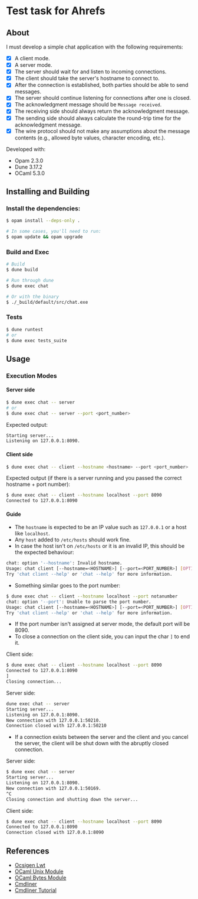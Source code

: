 # Test task for Ahrefs
## About 

I must develop a simple chat application with the following requirements:
- [x] A client mode.
- [x] A server mode.
- [x] The server should wait for and listen to incoming connections.
- [x] The client should take the server's hostname to connect to.
- [x] After the connection is established, both parties should be able to send messages.
- [x] The server should continue listening for connections after one is closed.
- [x] The acknowledgment message should be `Message received`.
- [x] The receiving side should always return the acknowledgment message.
- [x] The sending side should always calculate the round-trip time for the acknowledgment message.
- [x] The wire protocol should not make any assumptions about the message contents (e.g., allowed byte values, character encoding, etc.).

Developed with:
- Opam 2.3.0
- Dune 3.17.2
- OCaml 5.3.0

## Installing and Building

### Install the dependencies:
```bash
$ opam install --deps-only .

# In some cases, you'll need to run:
$ opam update && opam upgrade
```

### Build and Exec
```bash
# Build
$ dune build

# Run through dune
$ dune exec chat

# Or with the binary
$ ./_build/default/src/chat.exe
```

### Tests
```bash
$ dune runtest
# or
$ dune exec tests_suite
```

## Usage
### Execution Modes 

#### Server side 
```bash
$ dune exec chat -- server
# or
$ dune exec chat -- server --port <port_number>
```
Expected output:

```bash
Starting server...
Listening on 127.0.0.1:8090.
```

#### Client side 
```bash
$ dune exec chat -- client --hostname <hostname> --port <port_number>
```
Expected output (if there is a server running and you passed the correct hostname + port number):

```bash
$ dune exec chat -- client --hostname localhost --port 8090
Connected to 127.0.0.1:8090
```

#### Guide
* The `hostname` is expected to be an IP value such as `127.0.0.1` or a host like `localhost`.
* Any `host` added to `/etc/hosts` should work fine.
* In case the host isn't on `/etc/hosts` or it is an invalid IP, this should be the expected behaviour:
```bash
chat: option '--hostname': Invalid hostname.
Usage: chat client [--hostname=<HOSTNAME>] [--port=<PORT_NUMBER>] [OPTION]…
Try 'chat client --help' or 'chat --help' for more information.
```
* Something similar goes to the port number:
```bash
$ dune exec chat -- client --hostname localhost --port notanumber
chat: option '--port': Unable to parse the port number.
Usage: chat client [--hostname=<HOSTNAME>] [--port=<PORT_NUMBER>] [OPTION]…
Try 'chat client --help' or 'chat --help' for more information.
```
* If the port number isn't assigned at server mode, the default port will be 8090.
* To close a connection on the client side, you can input the char `]` to end it.

Client side:
```bash
$ dune exec chat -- client --hostname localhost --port 8090
Connected to 127.0.0.1:8090
]
Closing connection...
```

Server side:
```bash
dune exec chat -- server
Starting server...
Listening on 127.0.0.1:8090.
New connection with 127.0.0.1:50210.
Connection closed with 127.0.0.1:50210
```

* If a connection exists between the server and the client and you cancel the server, the client will be shut down with the abruptly closed connection.

Server side:
```bash
$ dune exec chat -- server
Starting server...
Listening on 127.0.0.1:8090.
New connection with 127.0.0.1:50169.
^C
Closing connection and shutting down the server...
```

Client side:
```bash
$ dune exec chat -- client --hostname localhost --port 8090
Connected to 127.0.0.1:8090
Connection closed with 127.0.0.1:8090
```

## References 
- [Ocsigen Lwt](https://ocsigen.org/lwt/latest/manual/manual)
- [OCaml Unix Module](https://ocaml.org/manual/5.3/api/Unix.html)
- [OCaml Bytes Module](https://ocaml.org/manual/5.1/api/Bytes.html)
- [Cmdliner](https://github.com/dbuenzli/cmdliner)
- [Cmdliner Tutorial](https://erratique.ch/software/cmdliner/doc/tutorial.html)
